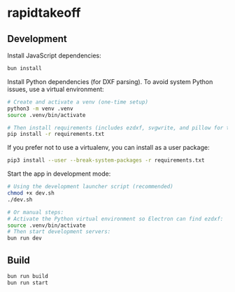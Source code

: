 # rapidtakeoff
## Development

Install JavaScript dependencies:

```bash
bun install
```

Install Python dependencies (for DXF parsing). To avoid system Python issues, use a virtual environment:

```bash
# Create and activate a venv (one-time setup)
python3 -m venv .venv
source .venv/bin/activate

# Then install requirements (includes ezdxf, svgwrite, and pillow for the drawing add-on)
pip install -r requirements.txt
```

If you prefer not to use a virtualenv, you can install as a user package:

```bash
pip3 install --user --break-system-packages -r requirements.txt
```

Start the app in development mode:

```bash
# Using the development launcher script (recommended)
chmod +x dev.sh
./dev.sh

# Or manual steps:
# Activate the Python virtual environment so Electron can find ezdxf:
source .venv/bin/activate
# Then start development servers:
bun run dev
```

## Build

```bash
bun run build
bun run start
```